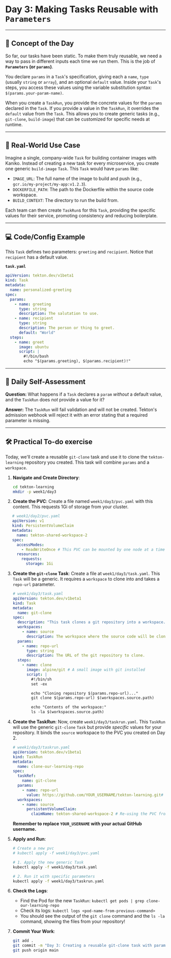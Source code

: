 # Day 3: Making Tasks Reusable with `Parameters`
---
## 🧠 Concept of the Day

So far, our tasks have been static. To make them truly reusable, we need a way to pass in different inputs each time we run them. This is the job of **`Parameters` (or `params`)**.

You declare `params` in a `Task`'s specification, giving each a `name`, `type` (usually `string` or `array`), and an optional `default` value. Inside your `Task`'s steps, you access these values using the variable substitution syntax: `$(params.your-param-name)`.

When you create a `TaskRun`, you provide the concrete values for the `params` declared in the `Task`. If you provide a value in the `TaskRun`, it overrides the `default` value from the `Task`. This allows you to create generic tasks (e.g., `git-clone`, `build-image`) that can be customized for specific needs at runtime.

---
## 💼 Real-World Use Case

Imagine a single, company-wide `Task` for building container images with Kaniko. Instead of creating a new task for every microservice, you create one generic `build-image` `Task`. This `Task` would have `params` like:
* `IMAGE_URL`: The full name of the image to build and push (e.g., `gcr.io/my-project/my-app:v1.2.3`).
* `DOCKERFILE_PATH`: The path to the Dockerfile within the source code workspace.
* `BUILD_CONTEXT`: The directory to run the build from.

Each team can then create `TaskRun`s for this `Task`, providing the specific values for their service, promoting consistency and reducing boilerplate.

---
## 💻 Code/Config Example

This `Task` defines two parameters: `greeting` and `recipient`. Notice that `recipient` has a default value.

**`task.yaml`**
```yaml
apiVersion: tekton.dev/v1beta1
kind: Task
metadata:
  name: personalized-greeting
spec:
  params:
    - name: greeting
      type: string
      description: The salutation to use.
    - name: recipient
      type: string
      description: The person or thing to greet.
      default: "World"
  steps:
    - name: greet
      image: ubuntu
      script: |
        #!/bin/bash
        echo "$(params.greeting), $(params.recipient)!"
```
---
## 🤔 Daily Self-Assessment

**Question:** What happens if a `Task` declares a `param` *without* a default value, and the `TaskRun` does *not* provide a value for it?

**Answer:** The `TaskRun` will fail validation and will not be created. Tekton's admission webhook will reject it with an error stating that a required parameter is missing.

---
## 🛠️ Practical To-do exercise

Today, we'll create a reusable `git-clone` task and use it to clone the `tekton-learning` repository you created. This task will combine `params` and a `workspace`.

1.  **Navigate and Create Directory**:
    ```bash
    cd tekton-learning
    mkdir -p week1/day3
    ```

2.   **Create the PVC**: Create a file named `week1/day3/pvc.yaml` with this content. This requests 1Gi of storage from your cluster.

 ```yaml
    # week1/day2/pvc.yaml
    apiVersion: v1
    kind: PersistentVolumeClaim
    metadata:
      name: tekton-shared-workspace-2
    spec:
      accessModes:
        - ReadWriteOnce # This PVC can be mounted by one node at a time
      resources:
        requests:
          storage: 1Gi
```

3. **Create the `git-clone` Task**: Create a file at `week1/day3/task.yaml`. This `Task` will be a generic. It requires a `workspace` to clone into and takes a `repo-url` parameter.
    ```yaml
    # week1/day3/task.yaml
    apiVersion: tekton.dev/v1beta1
    kind: Task
    metadata:
      name: git-clone
    spec:
      description: "This task clones a git repository into a workspace."
      workspaces:
        - name: source
          description: The workspace where the source code will be cloned.
      params:
        - name: repo-url
          type: string
          description: The URL of the git repository to clone.
      steps:
        - name: clone
          image: alpine/git # A small image with git installed
          script: |
            #!/bin/sh
            set -ex

            echo "Cloning repository $(params.repo-url)..."
            git clone $(params.repo-url) $(workspaces.source.path)

            echo "Contents of the workspace:"
            ls -la $(workspaces.source.path)
    ```

4.  **Create the TaskRun**: Now, create `week1/day3/taskrun.yaml`. This `TaskRun` will use the generic `git-clone` `Task` but provide *specific* values for your repository. It binds the `source` workspace to the PVC you created on Day 2.
    ```yaml
    # week1/day3/taskrun.yaml
    apiVersion: tekton.dev/v1beta1
    kind: TaskRun
    metadata:
      name: clone-our-learning-repo
    spec:
      taskRef:
        name: git-clone
      params:
        - name: repo-url
          value: https://github.com/YOUR_USERNAME/tekton-learning.git# <-- IMPORTANT: CHANGE THIS
      workspaces:
        - name: source
          persistentVolumeClaim:
            claimName: tekton-shared-workspace-2 # Re-using the PVC from Day 2
    ```
    **Remember to replace `YOUR_USERNAME` with your actual GitHub username.**

5.  **Apply and Run**:
    ```bash
    # Create a new pvc
    # kubectl apply -f week1/day3/pvc.yaml

    # 1. Apply the new generic Task
    kubectl apply -f week1/day3/task.yaml

    # 2. Run it with specific parameters
    kubectl apply -f week1/day3/taskrun.yaml
    ```

6.  **Check the Logs**:
    * Find the Pod for the new `TaskRun`: `kubectl get pods | grep clone-our-learning-repo`
    * Check its logs: `kubectl logs <pod-name-from-previous-command>`
    * You should see the output of the `git clone` command and the `ls -la` command, showing the files from your repository!

7.  **Commit Your Work**:
    ```bash
    git add .
    git commit -m "Day 3: Creating a reusable git-clone task with params"
    git push origin main
    ```
    
    
